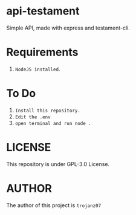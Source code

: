# api-testament

Simple API, made with express and testament-cli.

# Requirements

1. `NodeJS installed`.

# To Do

1. `Install this repository.`
2. `Edit the .env`
3. `open terminal and run node .`

# LICENSE

This repository is under GPL-3.0 License.

# AUTHOR

The author of this project is `trojanz07`
